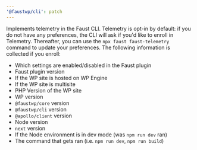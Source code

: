 ```yaml
---
'@faustwp/cli': patch
---
```


Implements telemetry in the Faust CLI. Telemetry is opt-in by default: if you do not have any preferences, the CLI will ask if you'd like to enroll in Telemetry. Thereafter, you can use the `npx faust faust-telemetry` command to update your preferences. The following information is collected if you enroll:

- Which settings are enabled/disabled in the Faust plugin
- Faust plugin version
- If the WP site is hosted on WP Engine
- If the WP site is multisite
- PHP Version of the WP site
- WP version
- `@faustwp/core` version
- `@faustwp/cli` version
- `@apollo/client` version
- Node version
- `next` version
- If the Node environment is in dev mode (was `npm run dev` ran)
- The command that gets ran (i.e. `npm run dev`, `npm run build`)
